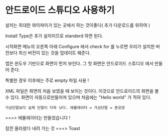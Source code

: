 # 안드로이드 스튜디오 사용하기

설치는 최대한 와이파이가 있는 곳에서 하는 것이좋다( 추가 다운로드를 위하여 )

Install Type은 추가 설치이므로 standerd 하면 된다.

시작화면 메뉴의 오른쪽 아래 Configure 에서 check for 를 누르면 우리가 설치한 버전보다 최신 버전이 있는 것을 업데이트 해준다.

앱은 윈도우 기반으로 화면이 먼저 보인다. 그 첫 화면은 안드로이드 스튜디오 에서 만들어 준다. 

특별한 경우 이후에는 주로 empty 파일 사용 !

XML 파일은 화면의 처음 보였을 때 보이는 것이다. 이것으로  안드로이드의 화면을 볼 수 있다. 화면이 자동으로만들어져 있으며 처음에는  "Hello world" 가 적혀 있다.

`가상단말보다 실제 단말이 더욱 낫다. 에뮬레이터 = 가상단말 = 폰모양` 

===> 에뮬레이터는 만들었습니다 !



잠깐 올라왔다 내려 가는 것 ===> Toast









